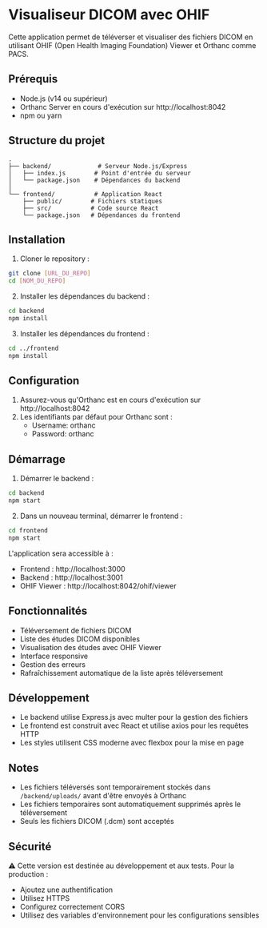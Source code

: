 # Visualiseur DICOM avec OHIF

Cette application permet de téléverser et visualiser des fichiers DICOM en utilisant OHIF (Open Health Imaging Foundation) Viewer et Orthanc comme PACS.

## Prérequis

- Node.js (v14 ou supérieur)
- Orthanc Server en cours d'exécution sur http://localhost:8042
- npm ou yarn

## Structure du projet

```
.
├── backend/             # Serveur Node.js/Express
│   ├── index.js        # Point d'entrée du serveur
│   └── package.json    # Dépendances du backend
│
└── frontend/           # Application React
    ├── public/        # Fichiers statiques
    ├── src/           # Code source React
    └── package.json   # Dépendances du frontend
```

## Installation

1. Cloner le repository :
```bash
git clone [URL_DU_REPO]
cd [NOM_DU_REPO]
```

2. Installer les dépendances du backend :
```bash
cd backend
npm install
```

3. Installer les dépendances du frontend :
```bash
cd ../frontend
npm install
```

## Configuration

1. Assurez-vous qu'Orthanc est en cours d'exécution sur http://localhost:8042
2. Les identifiants par défaut pour Orthanc sont :
   - Username: orthanc
   - Password: orthanc

## Démarrage

1. Démarrer le backend :
```bash
cd backend
npm start
```

2. Dans un nouveau terminal, démarrer le frontend :
```bash
cd frontend
npm start
```

L'application sera accessible à :
- Frontend : http://localhost:3000
- Backend : http://localhost:3001
- OHIF Viewer : http://localhost:8042/ohif/viewer

## Fonctionnalités

- Téléversement de fichiers DICOM
- Liste des études DICOM disponibles
- Visualisation des études avec OHIF Viewer
- Interface responsive
- Gestion des erreurs
- Rafraîchissement automatique de la liste après téléversement

## Développement

- Le backend utilise Express.js avec multer pour la gestion des fichiers
- Le frontend est construit avec React et utilise axios pour les requêtes HTTP
- Les styles utilisent CSS moderne avec flexbox pour la mise en page

## Notes

- Les fichiers téléversés sont temporairement stockés dans `/backend/uploads/` avant d'être envoyés à Orthanc
- Les fichiers temporaires sont automatiquement supprimés après le téléversement
- Seuls les fichiers DICOM (.dcm) sont acceptés

## Sécurité

⚠️ Cette version est destinée au développement et aux tests. Pour la production :
- Ajoutez une authentification
- Utilisez HTTPS
- Configurez correctement CORS
- Utilisez des variables d'environnement pour les configurations sensibles 
